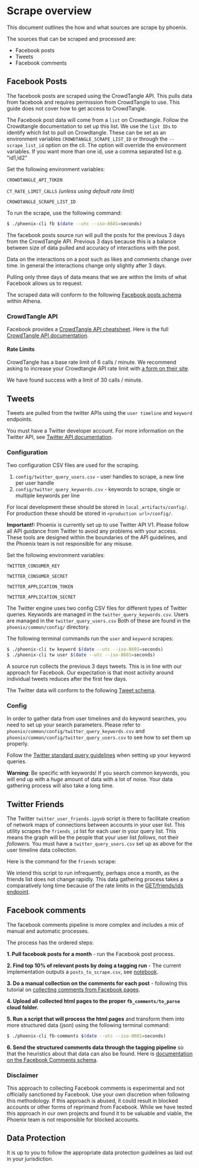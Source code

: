# Scrape overview
This document outlines the how and what sources are scrape by phoenix.

The sources that can be scraped and processed are:
- Facebook posts
- Tweets
- Facebook comments

## Facebook Posts
The facebook posts are scraped using the CrowdTangle API. 
This pulls data from facebook and requires permission from CrowdTangle to use.
This guide does not cover how to get access to CrowdTangle. 

The Facebook post data will come from a `list` on Crowdtangle.
Follow the Crowdtangle documentation to set up this list.
We use the `list IDs` to identify which list to pull on Crowdtangle.
These can be set as an environment variables `CROWDTANGLE_SCRAPE_LIST_ID` or through the `--scrape_list_id` option on the cli.
The option will override the environment variables.
If you want more than one id, use a comma separated list e.g. "id1,id2"

Set the following environment variables:

`CROWDTANGLE_API_TOKEN`

`CT_RATE_LIMIT_CALLS` _(unless using default rate limit)_

`CROWDTANGLE_SCRAPE_LIST_ID`


To run the scrape, use the following command:
```bash 
$ ./phoenix-cli fb $(date --utc --iso-8601=seconds)
```

The facebook posts source run will pull the posts for the previous 3 days from the CrowdTangle API.
Previous 3 days because this is a balance between size of data pulled and accuracy of interactions with the post.

Data on the interactions on a post such as likes and comments change over time. In general the interactions change only slightly after 3 days.

Pulling only three days of data means that we are within the limits of what Facebook allows us to request.

The scraped data will conform to the following [Facebook posts schema](docs/facebook_posts_table.md) within Athena.

### CrowdTangle API
Facebook provides a [CrowdTangle API cheatsheet](https://help.crowdtangle.com/en/articles/3443476-api-cheat-sheet).
Here is the full [CrowdTangle API documentation](https://github.com/CrowdTangle/API/wiki).

#### Rate Limits
CrowdTangle has a base rate limit of 6 calls / minute.
We recommend asking to increase your Crowdtangle API rate limit with [a form on their site](https://www.facebook.com/help/contact/908993259530156).

We have found success with a limit of 30 calls / minute.


## Tweets
Tweets are pulled from the twitter APIs using the `user timeline` and `keyword` endpoints.

You must have a Twitter developer account.
For more information on the Twitter API, see [Twitter API documentation](https://developer.twitter.com/en/docs).

### Configuration
Two configuration CSV files are used for the scraping.

1. `config/twitter_query_users.csv` - user handles to scrape, a new line per user handle
2. `config/twitter_query_keywords.csv` - keywords to scrape, single or multiple keywords per line

For local development these should be stored in `local_artifacts/config/`.
For production these should be stored in `<production url>/config/`.

**Important!:** Phoenix is currently set up to use Twitter API V1. 
Please follow all API guidance from Twitter to avoid any problems with your access.
These tools are designed within the boundaries of the API guidelines, 
and the Phoenix team is not responsible for any misuse.

Set the following environment variables:

`TWITTER_CONSUMER_KEY`

`TWITTER_CONSUMER_SECRET`

`TWITTER_APPLICATION_TOKEN`

`TWITTER_APPLICATION_SECRET`

The Twitter engine uses two config CSV files for different types of Twitter queries.
Keywords are managed in the `twitter_query_keywords.csv`. 
Users are managed in the `twitter_query_users.csv`
Both of these are found in the `phoenix/common/config/` directory.

The following terminal commands run the `user` and `keyword` scrapes:

```bash
$ ./phoenix-cli tw keyword $(date --utc --iso-8601=seconds)
$ ./phoenix-cli tw user $(date --utc --iso-8601=seconds)
```

A source run collects the previous 3 days tweets.
This is in line with our approach for Facebook.
Our expectation is that most activity around individual tweets reduces after the first few days.

The Twitter data will conform to the following [Tweet schema](docs/tweets_table.md).

### Config
In order to gather data from user timelines and do keyword searches, you need to set up your search parameters.
Please refer to `phoenix/common/config/twitter_query_keywords.csv` and `phoenix/common/config/twitter_query_users.csv`
to see how to set them up properly.

Follow the [Twitter standard query guidelines](https://developer.twitter.com/en/docs/twitter-api/v1/rules-and-filtering/search-operators) when setting up your keyword queries.

**Warning**: Be specific with keywords! 
If you search common keywords, you will end up with a _huge_ amount of data with a lot of noise.
Your data gathering process will also take a long time.

## Twitter Friends
The Twitter `twitter_user_friends.ipynb` script is there to facilitate creation of network maps of connections between accounts in your user list.
This utility scrapes the `friends_id` list for each user in your query list.
This means the graph will be the people that your user list *follows*, not their *followers*.
You must have a `twitter_query_users.csv` set up as above for the user timeline data collection.

Here is the command for the `friends` scrape:

We intend this script to run infrequently, perhaps once a month, as the friends list does not change rapidly.
This data gathering process takes a comparatively long time because of the rate limits in the [GET/friends/ids endpoint](https://developer.twitter.com/en/docs/twitter-api/v1/accounts-and-users/follow-search-get-users/api-reference/get-friends-ids). 

## Facebook comments
The facebook comments pipeline is more complex and includes a mix of manual and automatic processes.

The process has the ordered steps:

**1. Pull facebook posts for a month** - run the Facebook post process.

**2. Find top 10% of relevant posts by doing a tagging run** - 
The current implementation outputs a `posts_to_scrape.csv`, see [notebook](/phoenix/tag/twitter_facebook_posts_finalise.ipynb).

**3. Do a manual collection on the comments for each post** - 
following this tutorial on [collecting comments from Facebook pages](docs/facebook-comment-collection.md). 

**4. Upload all collected html pages to the proper `fb_comments/to_parse` cloud folder.** 

**5. Run a script that will process the html pages** and transform them into more structured data (json) using the following terminal command:
```bash
$ ./phoenix-cli fb-comments $(date --utc --iso-8601=seconds)
```

**6. Send the structured comments data through the tagging pipeline** so that the heuristics about that data can also be found. 
Here is [documentation on the Facebook Comments schema](docs/facebook_comments_table.md).

### Disclaimer

This approach to collecting Facebook comments is experimental and not officially sanctioned by Facebook. 
Use your own discretion when following this methodology.
If this approach is abused, it could result in blocked accounts or other forms of reprimand from Facebook.
While we have tested this approach in our own projects and found it to be valuable and viable, 
the Phoenix team is not responsible for blocked accounts. 

## Data Protection
It is up to you to follow the appropriate data protection guidelines as laid out in your jurisdiction. 